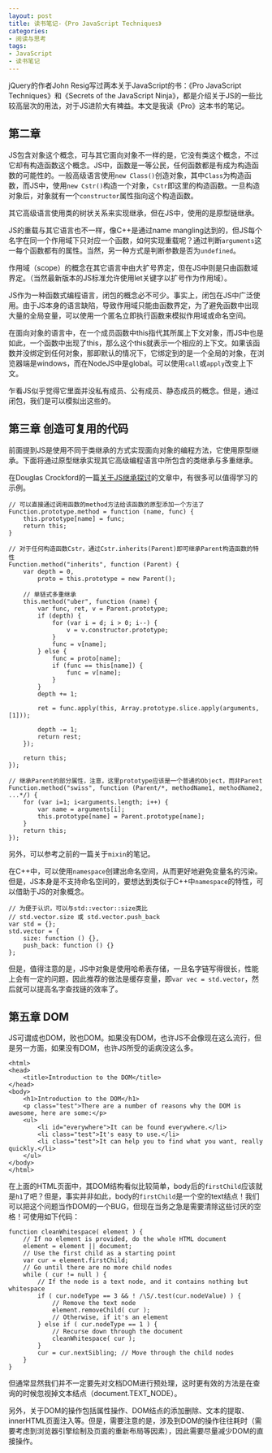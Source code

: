 ```yaml
---
layout: post
title: 读书笔记-《Pro JavaScript Techniques》
categories:
- 阅读与思考
tags:
- JavaScript
- 读书笔记
---
```


jQuery的作者John Resig写过两本关于JavaScript的书：《Pro JavaScript Techniques》和《Secrets of the JavaScript Ninja》，都是介绍关于JS的一些比较高层次的用法，对于JS进阶大有裨益。本文是我读《Pro》这本书的笔记。

## 第二章

JS包含对象这个概念，可与其它面向对象不一样的是，它没有类这个概念，不过它却有构造函数这个概念。JS中，函数是一等公民，任何函数都是有成为构造函数的可能性的。一般高级语言使用`new Class()`创造对象，其中`Class`为构造函数，而JS中，使用`new Cstr()`构造一个对象，`Cstr`即这里的构造函数。一旦构造对象后，对象就有一个`constructor`属性指向这个构造函数。

其它高级语言使用类的树状关系来实现继承，但在JS中，使用的是原型链继承。

JS的重载与其它语言也不一样，像C++是通过name mangling达到的，但JS每个名字在同一个作用域下只对应一个函数，如何实现重载呢？通过判断`arguments`这一每个函数都有的属性。当然，另一种方式是判断参数是否为`undefined`。

作用域（scope）的概念在其它语言中由大扩号界定，但在JS中则是只由函数域界定。（当然最新版本的JS标准允许使用let关键字以扩号作为作用域）。

JS作为一种函数式编程语言，闭包的概念必不可少。事实上，闭包在JS中广泛使用。由于JS本身的语言缺陷，导致作用域只能由函数界定，为了避免函数中出现大量的全局变量，可以使用一个匿名立即执行函数来模拟作用域或命名空间。

在面向对象的语言中，在一个成员函数中this指代其所属上下文对象，而JS中也是如此，一个函数中出现了this，那么这个this就表示一个相应的上下文。如果该函数并没绑定到任何对象，那即默认的情况下，它绑定到的是一个全局的对象，在浏览器端是windows，而在NodeJS中是global。可以使用`call`或`apply`改变上下文。

乍看JS似乎觉得它里面并没私有成员、公有成员、静态成员的概念。但是，通过闭包，我们是可以模拟出这些的。

## 第三章 创造可复用的代码

前面提到JS是使用不同于类继承的方式实现面向对象的编程方法，它使用原型继承。下面将通过原型继承实现其它高级编程语言中所包含的类继承与多重继承。

在Douglas Crockford的一篇[关于JS继承探讨](http://javascript.crockford.com/inheritance.html)的文章中，有很多可以值得学习的示例。

    // 可以直接通过调用函数的method方法给该函数的原型添加一个方法了
    Function.prototype.method = function (name, func) {
        this.prototype[name] = func;
        return this;
    }

    // 对于任何构造函数Cstr，通过Cstr.inherits(Parent)即可继承Parent构造函数的特性
    Function.method("inherits", function (Parent) {
        var depth = 0,
            proto = this.prototype = new Parent();

        // 单链式多重继承
        this.method("uber", function (name) {
            var func, ret, v = Parent.prototype;
            if (depth) {
                for (var i = d; i > 0; i--) {
                    v = v.constructor.prototype;
                }
                func = v[name];
            } else {
                func = proto[name];
                if (func == this[name]) {
                    func = v[name];
                }
            }
            depth += 1;

            ret = func.apply(this, Array.prototype.slice.apply(arguments, [1]));

            depth -= 1;
            return rest;
        });

        return this;
    });

    // 继承Parent的部分属性，注意，这里prototype应该是一个普通的Object，而非Parent
    Function.method("swiss", function (Parent/*, methodName1, methodName2, ...*/) {
        for (var i=1; i<arguments.length; i++) {
            var name = arguments[i];
            this.prototype[name] = Parent.prototype[name];
        }
        return this;
    });

另外，可以参考之前的一篇关于`mixin`的笔记。

在C++中，可以使用`namespace`创建出命名空间，从而更好地避免变量名的污染。但是，JS本身是不支持命名空间的，要想达到类似于C++中`namespace`的特性，可以借助于JS的对象概念。

    // 为便于认识，可以与std::vector::size类比
    // std.vector.size 或 std.vector.push_back
    var std = {};
    std.vector = {
        size: function () {},
        push_back: function () {}
    };

但是，值得注意的是，JS中对象是使用哈希表存储，一旦名字链写得很长，性能上会有一定的问题，因此推荐的做法是缓存变量，即`var vec = std.vector`，然后就可以提高名字查找链的效率了。

## 第五章 DOM

JS可谓成也DOM，败也DOM。如果没有DOM，也许JS不会像现在这么流行，但是另一方面，如果没有DOM，也许JS所受的诟病没这么多。


    <html>
    <head>
        <title>Introduction to the DOM</title>
    </head>
    <body>
        <h1>Introduction to the DOM</h1>
        <p class="test">There are a number of reasons why the DOM is awesome, here are some:</p>
        <ul>
            <li id="everywhere">It can be found everywhere.</li>
            <li class="test">It's easy to use.</li>
            <li class="test">It can help you to find what you want, really quickly.</li>
        </ul>
    </body>
    </html>

在上面的HTML页面中，其DOM结构看似比较简单，body后的`firstChild`应该就是`h1`了吧？但是，事实并非如此，body的`firstChild`是一个空的text结点！我们可以把这个问题当作DOM的一个BUG，但现在当务之急是需要清除这些讨厌的空格！可使用如下代码：

    function cleanWhitespace( element ) {
        // If no element is provided, do the whole HTML document
        element = element || document;
        // Use the first child as a starting point
        var cur = element.firstChild;
        // Go until there are no more child nodes
        while ( cur != null ) {
            // If the node is a text node, and it contains nothing but whitespace
            if ( cur.nodeType == 3 && ! /\S/.test(cur.nodeValue) ) {
                // Remove the text node
                element.removeChild( cur );
                // Otherwise, if it's an element
            } else if ( cur.nodeType == 1 ) {
                // Recurse down through the document
                cleanWhitespace( cur );
            }
            cur = cur.nextSibling; // Move through the child nodes
        }
    }

但通常显然我们并不一定要先对文档DOM进行预处理，这时更有效的方法是在查询的时候忽视掉文本结点（document.TEXT_NODE）。

另外，关于DOM的操作包括属性操作、DOM结点的添加删除、文本的提取、innerHTML页面注入等。但是，需要注意的是，涉及到DOM的操作往往耗时（需要考虑到浏览器引擎绘制及页面的重新布局等因素），因此需要尽量减少DOM的直接操作。

